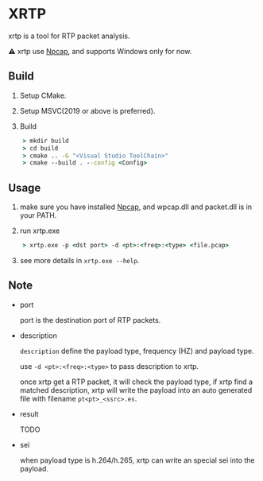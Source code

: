 # XRTP

xrtp is a tool for RTP packet analysis.

⚠️ xrtp use [Npcap](https://npcap.com), and supports Windows only for now.

## Build

1. Setup CMake.

2. Setup MSVC(2019 or above is preferred).

3. Build

```cmd
    > mkdir build
    > cd build
    > cmake .. -G "<Visual Studio ToolChain>" 
    > cmake --build . --config <Config>
```

## Usage

1. make sure you have installed [Npcap](https://npcap.com), and wpcap.dll and packet.dll is in your PATH.

2. run xrtp.exe

```cmd
    > xrtp.exe -p <dst port> -d <pt>:<freq>:<type> <file.pcap>
```

3. see more details in `xrtp.exe --help`.

## Note

- port

    port is the destination port of RTP packets.

- description

    `description` define the payload type, frequency (HZ) and payload type.

    use `-d <pt>:<freq>:<type>` to pass description to xrtp.

    once xrtp get a RTP packet, it will check the payload type, if xrtp find a matched description, xrtp will write the payload into an auto generated file with filename `pt<pt>_<ssrc>.es`.

- result

    TODO

- sei

    when payload type is h.264/h.265, xrtp can write an special sei into the payload.
